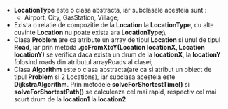 
- **LocationType** este o clasa abstracta, iar subclasele acesteia sunt : 
  + Airport, City, GasStation, Village;
- Exista o relatie de compozitie de la **Location** la **LocationType**, cu alte cuvinte **Location** nu poate exista ara **LocationType**;\
- Clasa **Problem** are ca atribute un array de tipul **Location** si unul de tipul **Road**, iar prin metoda **.goFromXtoY(Location locationX, Location locationY)** se verifica daca exista un drum de la **locationX**, la **locationY** folosind roads din atributul arrayRoads al clasei;
- Clasa **Algorithm** este o clasa abstracta(are ca si atribut un obiect de tipul **Problem** si 2 Locations), iar subclasa acesteia este **DijkstraAlgorithm**. Prin metodele **solveForShortestTime()** si **solveForShortestPath()** se calculeaza cel mai rapid, respectiv cel mai scurt drum de la **location1** la **location2**
 
